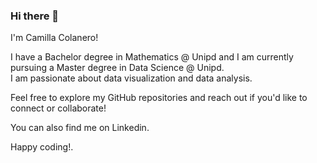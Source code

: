 ### Hi there 👋

I'm Camilla Colanero!

I have a Bachelor degree in Mathematics @ Unipd and I am currently pursuing a Master degree in Data Science @ Unipd.  
I am passionate about data visualization and data analysis. 

Feel free to explore my GitHub repositories and reach out if you'd like to connect or collaborate!

You can also find me on Linkedin.

Happy coding!. 
